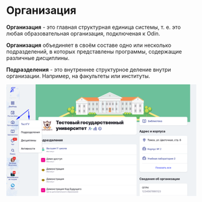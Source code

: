 # Организация

**Организация** - это главная структурная единица системы, т. е. это любая образовательная организация, подключеная к Odin.

**Организация** объединяет в своём составе одно или несколько подразделений, в которых представлены программы, содержащие различные дисциплины.

**Подразделения** - это внутреннее структурное деление внутри организации. Например, на факультеты или институты.

![](<../../.gitbook/assets/image (80).png>)
